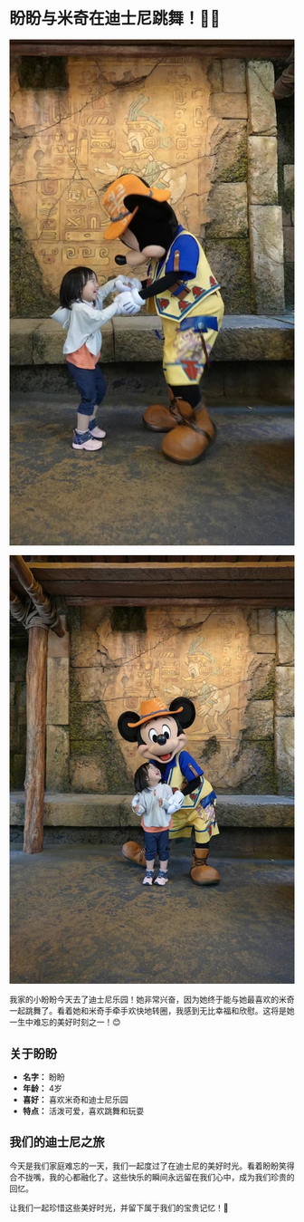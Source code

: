 # 盼盼与米奇在迪士尼跳舞！💃🐭

![盼盼与米奇跳舞1](../_assets/photos_panpan/panpan_and_mickey_dance_1.jpg)

![盼盼与米奇跳舞2](../_assets/photos_panpan/panpan_and_mickey_dance_2.jpg)

我家的小盼盼今天去了迪士尼乐园！她非常兴奋，因为她终于能与她最喜欢的米奇一起跳舞了。看着她和米奇手牵手欢快地转圈，我感到无比幸福和欣慰。这将是她一生中难忘的美好时刻之一！😊

## 关于盼盼

- **名字：** 盼盼
- **年龄：** 4岁
- **喜好：** 喜欢米奇和迪士尼乐园
- **特点：** 活泼可爱，喜欢跳舞和玩耍

## 我们的迪士尼之旅

今天是我们家庭难忘的一天，我们一起度过了在迪士尼的美好时光。看着盼盼笑得合不拢嘴，我的心都融化了。这些快乐的瞬间永远留在我们心中，成为我们珍贵的回忆。

让我们一起珍惜这些美好时光，并留下属于我们的宝贵记忆！🌟
